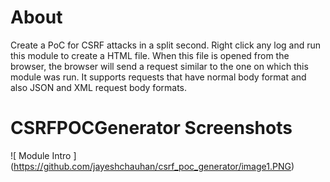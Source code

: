About
=====
Create a PoC for CSRF attacks in a split second. Right click any log and run this module to create a HTML file. When this file is opened from the browser, the browser will send a request similar to the one on which this module was run. It supports requests that have normal body format and also JSON and XML request body formats.

CSRFPOCGenerator Screenshots
============================

![ Module Intro ] (https://github.com/jayeshchauhan/csrf_poc_generator/image1.PNG)
